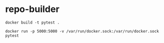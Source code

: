# repo-builder

`docker build -t pytest .`

`docker run -p 5000:5000 -v /var/run/docker.sock:/var/run/docker.sock pytest`

